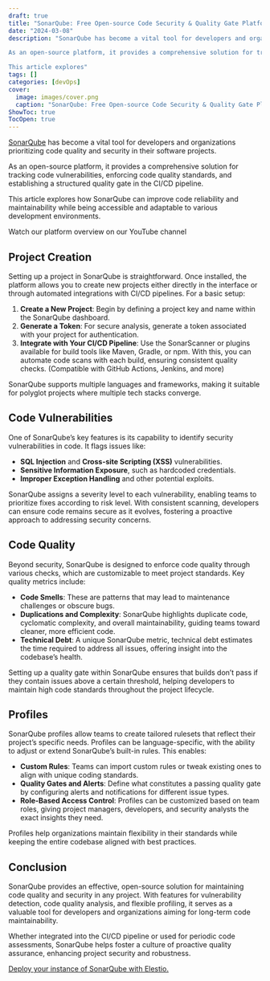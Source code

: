 ```yaml
---
draft: true
title: "SonarQube: Free Open-source Code Security & Quality Gate Platform"
date: "2024-03-08"
description: "SonarQube has become a vital tool for developers and organizations prioritizing code quality and security in their software projects.

As an open-source platform, it provides a comprehensive solution for tracking code vulnerabilities, enforcing code quality standards, and establishing a structured quality gate in the CI/CD pipeline.

This article explores"
tags: []
categories: [devOps]
cover:
  image: images/cover.png
  caption: "SonarQube: Free Open-source Code Security & Quality Gate Platform"
ShowToc: true
TocOpen: true
---
```



[SonarQube](https://elest.io/open-source/sonarqube?ref=blog.elest.io) has become a vital tool for developers and organizations prioritizing code quality and security in their software projects. 

As an open\-source platform, it provides a comprehensive solution for tracking code vulnerabilities, enforcing code quality standards, and establishing a structured quality gate in the CI/CD pipeline. 

This article explores how SonarQube can improve code reliability and maintainability while being accessible and adaptable to various development environments.



Watch our platform overview on our YouTube channel



## Project Creation

Setting up a project in SonarQube is straightforward. Once installed, the platform allows you to create new projects either directly in the interface or through automated integrations with CI/CD pipelines. For a basic setup:

1. **Create a New Project**: Begin by defining a project key and name within the SonarQube dashboard.
2. **Generate a Token**: For secure analysis, generate a token associated with your project for authentication.
3. **Integrate with Your CI/CD Pipeline**: Use the SonarScanner or plugins available for build tools like Maven, Gradle, or npm. With this, you can automate code scans with each build, ensuring consistent quality checks. (Compatible with GitHub Actions, Jenkins, and more)

SonarQube supports multiple languages and frameworks, making it suitable for polyglot projects where multiple tech stacks converge.

## Code Vulnerabilities

One of SonarQube’s key features is its capability to identify security vulnerabilities in code. It flags issues like:

* **SQL Injection** and **Cross\-site Scripting (XSS)** vulnerabilities.
* **Sensitive Information Exposure**, such as hardcoded credentials.
* **Improper Exception Handling** and other potential exploits.

SonarQube assigns a severity level to each vulnerability, enabling teams to prioritize fixes according to risk level. With consistent scanning, developers can ensure code remains secure as it evolves, fostering a proactive approach to addressing security concerns.

## Code Quality

Beyond security, SonarQube is designed to enforce code quality through various checks, which are customizable to meet project standards. Key quality metrics include:

* **Code Smells**: These are patterns that may lead to maintenance challenges or obscure bugs.
* **Duplications and Complexity**: SonarQube highlights duplicate code, cyclomatic complexity, and overall maintainability, guiding teams toward cleaner, more efficient code.
* **Technical Debt**: A unique SonarQube metric, technical debt estimates the time required to address all issues, offering insight into the codebase’s health.

Setting up a quality gate within SonarQube ensures that builds don’t pass if they contain issues above a certain threshold, helping developers to maintain high code standards throughout the project lifecycle.

## Profiles

SonarQube profiles allow teams to create tailored rulesets that reflect their project’s specific needs. Profiles can be language\-specific, with the ability to adjust or extend SonarQube’s built\-in rules. This enables:

* **Custom Rules**: Teams can import custom rules or tweak existing ones to align with unique coding standards.
* **Quality Gates and Alerts**: Define what constitutes a passing quality gate by configuring alerts and notifications for different issue types.
* **Role\-Based Access Control**: Profiles can be customized based on team roles, giving project managers, developers, and security analysts the exact insights they need.

Profiles help organizations maintain flexibility in their standards while keeping the entire codebase aligned with best practices.

## Conclusion

SonarQube provides an effective, open\-source solution for maintaining code quality and security in any project. With features for vulnerability detection, code quality analysis, and flexible profiling, it serves as a valuable tool for developers and organizations aiming for long\-term code maintainability. 

Whether integrated into the CI/CD pipeline or used for periodic code assessments, SonarQube helps foster a culture of proactive quality assurance, enhancing project security and robustness.

[Deploy your instance of SonarQube with Elestio.](https://elest.io/open-source/sonarqube?ref=blog.elest.io)



